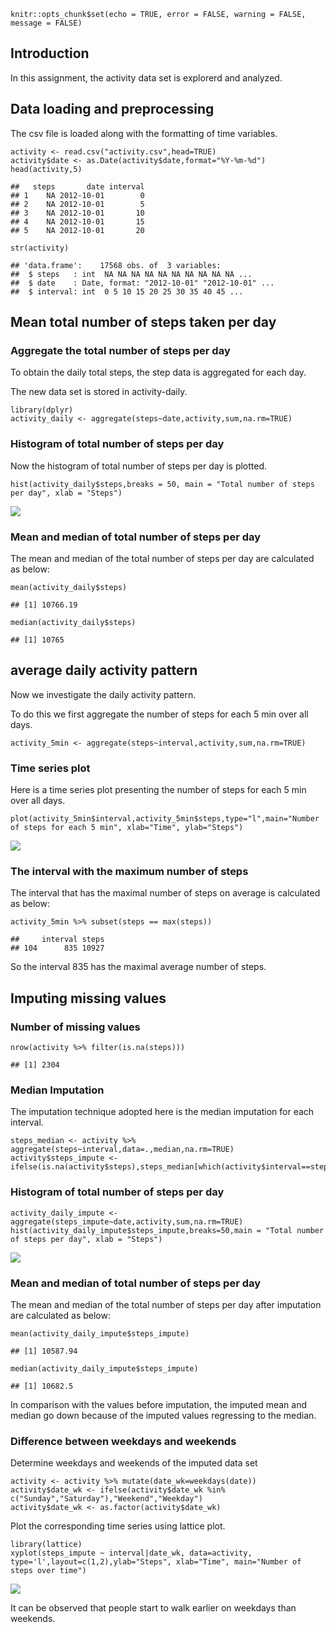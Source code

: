     knitr::opts_chunk$set(echo = TRUE, error = FALSE, warning = FALSE, message = FALSE)

Introduction
------------

In this assignment, the activity data set is explorerd and analyzed.

Data loading and preprocessing
------------------------------

The csv file is loaded along with the formatting of time variables.

    activity <- read.csv("activity.csv",head=TRUE)
    activity$date <- as.Date(activity$date,format="%Y-%m-%d")
    head(activity,5)

    ##   steps       date interval
    ## 1    NA 2012-10-01        0
    ## 2    NA 2012-10-01        5
    ## 3    NA 2012-10-01       10
    ## 4    NA 2012-10-01       15
    ## 5    NA 2012-10-01       20

    str(activity)

    ## 'data.frame':    17568 obs. of  3 variables:
    ##  $ steps   : int  NA NA NA NA NA NA NA NA NA NA ...
    ##  $ date    : Date, format: "2012-10-01" "2012-10-01" ...
    ##  $ interval: int  0 5 10 15 20 25 30 35 40 45 ...

Mean total number of steps taken per day
----------------------------------------

### Aggregate the total number of steps per day

To obtain the daily total steps, the step data is aggregated for each
day.

The new data set is stored in activity-daily.

    library(dplyr)
    activity_daily <- aggregate(steps~date,activity,sum,na.rm=TRUE)

### Histogram of total number of steps per day

Now the histogram of total number of steps per day is plotted.

    hist(activity_daily$steps,breaks = 50, main = "Total number of steps per day", xlab = "Steps")

<img src="PA1_template_files/figure-markdown_strict/Hist-1.png" style="display: block; margin: auto;" />

### Mean and median of total number of steps per day

The mean and median of the total number of steps per day are calculated
as below:

    mean(activity_daily$steps)

    ## [1] 10766.19

    median(activity_daily$steps)

    ## [1] 10765

average daily activity pattern
------------------------------

Now we investigate the daily activity pattern.

To do this we first aggregate the number of steps for each 5 min over
all days.

    activity_5min <- aggregate(steps~interval,activity,sum,na.rm=TRUE)

### Time series plot

Here is a time series plot presenting the number of steps for each 5 min
over all days.

    plot(activity_5min$interval,activity_5min$steps,type="l",main="Number of steps for each 5 min", xlab="Time", ylab="Steps")

<img src="PA1_template_files/figure-markdown_strict/TS1-1.png" style="display: block; margin: auto;" />

### The interval with the maximum number of steps

The interval that has the maximal number of steps on average is
calculated as below:

    activity_5min %>% subset(steps == max(steps))

    ##     interval steps
    ## 104      835 10927

So the interval 835 has the maximal average number of steps.

Imputing missing values
-----------------------

### Number of missing values

    nrow(activity %>% filter(is.na(steps))) 

    ## [1] 2304

### Median Imputation

The imputation technique adopted here is the median imputation for each
interval.

    steps_median <- activity %>% aggregate(steps~interval,data=.,median,na.rm=TRUE)
    activity$steps_impute <- ifelse(is.na(activity$steps),steps_median[which(activity$interval==steps_median$interval),"steps"],activity$steps)

### Histogram of total number of steps per day

    activity_daily_impute <- aggregate(steps_impute~date,activity,sum,na.rm=TRUE)
    hist(activity_daily_impute$steps_impute,breaks=50,main = "Total number of steps per day", xlab = "Steps")

<img src="PA1_template_files/figure-markdown_strict/Hist2-1.png" style="display: block; margin: auto;" />

### Mean and median of total number of steps per day

The mean and median of the total number of steps per day after
imputation are calculated as below:

    mean(activity_daily_impute$steps_impute)

    ## [1] 10587.94

    median(activity_daily_impute$steps_impute)

    ## [1] 10682.5

In comparison with the values before imputation, the imputed mean and
median go down because of the imputed values regressing to the median.

### Difference between weekdays and weekends

Determine weekdays and weekends of the imputed data set

    activity <- activity %>% mutate(date_wk=weekdays(date))
    activity$date_wk <- ifelse(activity$date_wk %in% c("Sunday","Saturday"),"Weekend","Weekday")
    activity$date_wk <- as.factor(activity$date_wk)

Plot the corresponding time series using lattice plot.

    library(lattice)
    xyplot(steps_impute ~ interval|date_wk, data=activity, type='l',layout=c(1,2),ylab="Steps", xlab="Time", main="Number of steps over time")

<img src="PA1_template_files/figure-markdown_strict/TS2-1.png" style="display: block; margin: auto;" />

It can be observed that people start to walk earlier on weekdays than
weekends.
